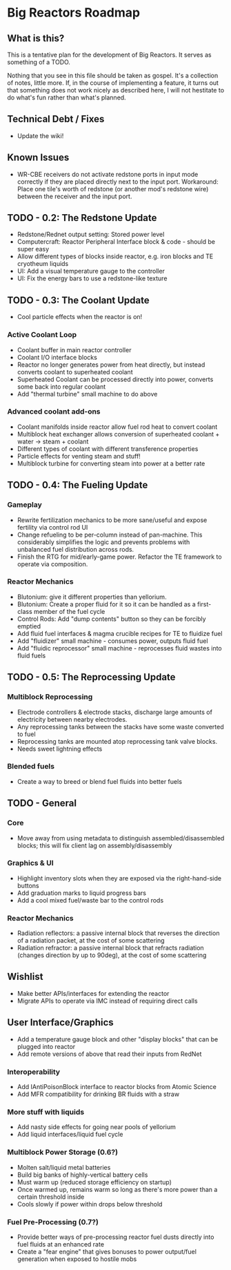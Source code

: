 Big Reactors Roadmap
====================

What is this?
-------------

This is a tentative plan for the development of Big Reactors. It serves as something of a TODO.

Nothing that you see in this file should be taken as gospel. It's a collection of notes, little more. If, in the course of implementing a feature, it turns out that something does not work nicely as described here, I will not hestitate to do what's fun rather than what's planned.

Technical Debt / Fixes
----------------------
- Update the wiki!

Known Issues
------------
- WR-CBE receivers do not activate redstone ports in input mode correctly if they are placed directly next to the input port. Workaround: Place one tile's worth of redstone (or another mod's redstone wire) between the receiver and the input port.

TODO - 0.2: The Redstone Update
-------------------------------
- Redstone/Rednet output setting: Stored power level
- Computercraft: Reactor Peripheral Interface block & code - should be super easy
- Allow different types of blocks inside reactor, e.g. iron blocks and TE cryotheum liquids
- UI: Add a visual temperature gauge to the controller
- UI: Fix the energy bars to use a redstone-like texture

TODO - 0.3: The Coolant Update
------------------------------
- Cool particle effects when the reactor is on!

### Active Coolant Loop
- Coolant buffer in main reactor controller
- Coolant I/O interface blocks
- Reactor no longer generates power from heat directly, but instead converts coolant to superheated coolant
- Superheated Coolant can be processed directly into power, converts some back into regular coolant
- Add "thermal turbine" small machine to do above

### Advanced coolant add-ons
- Coolant manifolds inside reactor allow fuel rod heat to convert coolant
- Multiblock heat exchanger allows conversion of superheated coolant + water -> steam + coolant
- Different types of coolant with different transference properties
- Particle effects for venting steam and stuff!
- Multiblock turbine for converting steam into power at a better rate

TODO - 0.4: The Fueling Update
------------------------------
### Gameplay
- Rewrite fertilization mechanics to be more sane/useful and expose fertility via control rod UI
- Change refueling to be per-column instead of pan-machine. This considerably simplifies the logic
  and prevents problems with unbalanced fuel distribution across rods.
- Finish the RTG for mid/early-game power. Refactor the TE framework to operate via composition.

### Reactor Mechanics
- Blutonium: give it different properties than yellorium.
- Blutonium: Create a proper fluid for it so it can be handled as a first-class member of the fuel cycle
- Control Rods: Add "dump contents" button so they can be forcibly emptied
- Add fluid fuel interfaces & magma crucible recipes for TE to fluidize fuel
- Add "fluidizer" small machine - consumes power, outputs fluid fuel
- Add "fluidic reprocessor" small machine - reprocesses fluid wastes into fluid fuels

TODO - 0.5: The Reprocessing Update
-----------------------------------
### Multiblock Reprocessing
- Electrode controllers & electrode stacks, discharge large amounts of electricity between nearby electrodes.
- Any reprocessing tanks between the stacks have some waste converted to fuel
- Reprocessing tanks are mounted atop reprocessing tank valve blocks.
- Needs sweet lightning effects

### Blended fuels
- Create a way to breed or blend fuel fluids into better fuels

TODO - General
--------------

### Core
- Move away from using metadata to distinguish assembled/disassembled blocks; this will fix client lag on assembly/disassembly

### Graphics & UI
- Highlight inventory slots when they are exposed via the right-hand-side buttons
- Add graduation marks to liquid progress bars
- Add a cool mixed fuel/waste bar to the control rods

### Reactor Mechanics
- Radiation reflectors: a passive internal block that reverses the direction of a radiation packet, at the cost of some scattering
- Radiation refractor: a passive internal block that refracts radiation (changes direction by up to 90deg), at the cost of some scattering

Wishlist
--------
- Make better APIs/interfaces for extending the reactor
- Migrate APIs to operate via IMC instead of requiring direct calls

## User Interface/Graphics
- Add a temperature gauge block and other "display blocks" that can be plugged into reactor
- Add remote versions of above that read their inputs from RedNet

### Interoperability
- Add IAntiPoisonBlock interface to reactor blocks from Atomic Science
- Add MFR compatibility for drinking BR fluids with a straw

### More stuff with liquids
- Add nasty side effects for going near pools of yellorium
- Add liquid interfaces/liquid fuel cycle

### Multiblock Power Storage (0.6?)
- Molten salt/liquid metal batteries
- Build big banks of highly-vertical battery cells
- Must warm up (reduced storage efficiency on startup)
- Once warmed up, remains warm so long as there's more power than a certain threshold inside
- Cools slowly if power within drops below threshold

### Fuel Pre-Processing (0.7?)
- Provide better ways of pre-processing reactor fuel dusts directly into fuel fluids at an enhanced rate
- Create a "fear engine" that gives bonuses to power output/fuel generation when exposed to hostile mobs
